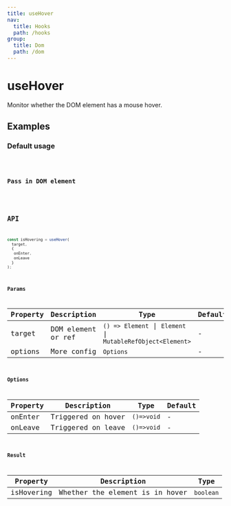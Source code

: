 ```yaml
---
title: useHover
nav:
  title: Hooks
  path: /hooks
group:
  title: Dom
  path: /dom
---
```


# useHover

<Tag lang="en-US" tags="ssr"></Tag>

Monitor whether the DOM element has a mouse hover.

## Examples

### Default usage

<code src="./demo/demo1.tsx" />

### Pass in DOM element

<code src="./demo/demo2.tsx" />

## API

```javascript
const isHovering = useHover(
  target, 
  {
   onEnter,
   onLeave
  }
);
```

### Params

| Property | Description               | Type     | Default |
|----------|---------------------------|----------|---------|
| target   | DOM element or ref | `() => Element` \| `Element` \| `MutableRefObject<Element>` | -       |
| options  | More config   | `Options` | -       |

### Options

| Property | Description                                           | Type      | Default |
|----------|-------------------------------------------------------|-----------|---------|
| onEnter  | Triggered on hover          | `()=>void` | -       |
| onLeave  | Triggered on leave     | `()=>void` | -       |

### Result

| Property   | Description                                                 | Type    |
|------------|-------------------------------------------------------------|---------|
| isHovering | Whether the element is in hover | `boolean` |
